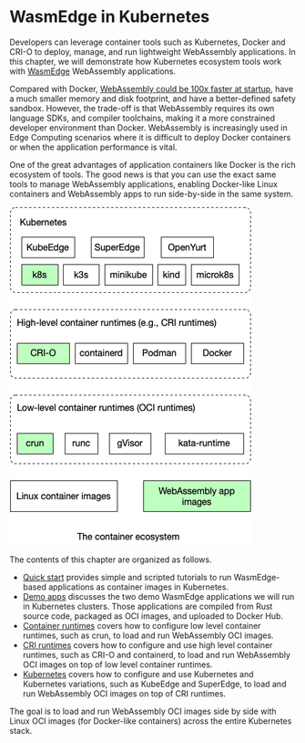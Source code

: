 # WasmEdge in Kubernetes

Developers can leverage container tools such as Kubernetes, Docker and CRI-O to deploy, manage, and run lightweight WebAssembly applications. In this chapter, we will demonstrate how Kubernetes ecosystem tools work with [WasmEdge](https://github.com/WasmEdge/WasmEdge) WebAssembly applications.

Compared with Docker, [WebAssembly could be 100x faster at startup](https://www.infoq.com/articles/arm-vs-x86-cloud-performance/), have a much smaller memory and disk footprint, and have a better-defined safety sandbox. However, the trade-off is that WebAssembly requires its own language SDKs, and compiler toolchains, making it a more constrained developer environment than Docker. WebAssembly is increasingly used in Edge Computing scenarios where it is difficult to deploy Docker containers or when the application performance is vital.

One of the great advantages of application containers like Docker is the rich ecosystem of tools. The good news is that you can use the exact same tools to manage WebAssembly applications, enabling Docker-like Linux containers and WebAssembly apps to run side-by-side in the same system.

![](kubernetes.png)

The contents of this chapter are organized as follows.

* [Quick start](kubernetes/quickstart.md) provides simple and scripted tutorials to run WasmEdge-based applications as container images in Kubernetes.
* [Demo apps](kubernetes/demo.md) discusses the two demo WasmEdge applications we will run in Kubernetes clusters. Those applications are compiled from Rust source code, packaged as OCI images, and uploaded to Docker Hub.
* [Container runtimes](kubernetes/container.md) covers how to configure low level container runtimes, such as crun, to load and run WebAssembly OCI images.
* [CRI runtimes](kubernetes/cri.md) covers how to configure and use high level container runtimes, such as CRI-O and containerd, to load and run WebAssembly OCI images on top of low level container runtimes.
* [Kubernetes](kubernetes/kubernetes.md) covers how to configure and use Kubernetes and Kubernetes variations, such as KubeEdge and SuperEdge, to load and run WebAssembly OCI images on top of CRI runtimes.

The goal is to load and run WebAssembly OCI images side by side with Linux OCI images (for Docker-like containers) across the entire Kubernetes stack.
